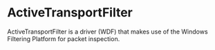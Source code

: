# ActiveTransportFilter
ActiveTransportFilter is a driver (WDF) that makes use of the Windows Filtering Platform for packet inspection.

